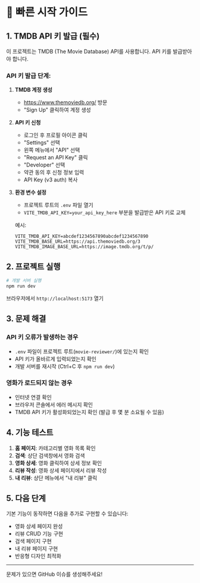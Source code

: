# 🚀 빠른 시작 가이드

## 1. TMDB API 키 발급 (필수)

이 프로젝트는 TMDB (The Movie Database) API를 사용합니다. API 키를 발급받아야 합니다.

### API 키 발급 단계:

1. **TMDB 계정 생성**
   - https://www.themoviedb.org/ 방문
   - "Sign Up" 클릭하여 계정 생성

2. **API 키 신청**
   - 로그인 후 프로필 아이콘 클릭
   - "Settings" 선택
   - 왼쪽 메뉴에서 "API" 선택
   - "Request an API Key" 클릭
   - "Developer" 선택
   - 약관 동의 후 신청 정보 입력
   - API Key (v3 auth) 복사

3. **환경 변수 설정**
   - 프로젝트 루트의 `.env` 파일 열기
   - `VITE_TMDB_API_KEY=your_api_key_here` 부분을 발급받은 API 키로 교체

   예시:
   ```env
   VITE_TMDB_API_KEY=abcdef1234567890abcdef1234567890
   VITE_TMDB_BASE_URL=https://api.themoviedb.org/3
   VITE_TMDB_IMAGE_BASE_URL=https://image.tmdb.org/t/p/
   ```

## 2. 프로젝트 실행

```bash
# 개발 서버 실행
npm run dev
```

브라우저에서 `http://localhost:5173` 열기

## 3. 문제 해결

### API 키 오류가 발생하는 경우
- `.env` 파일이 프로젝트 루트(`movie-reviewer/`)에 있는지 확인
- API 키가 올바르게 입력되었는지 확인
- 개발 서버를 재시작 (Ctrl+C 후 `npm run dev`)

### 영화가 로드되지 않는 경우
- 인터넷 연결 확인
- 브라우저 콘솔에서 에러 메시지 확인
- TMDB API 키가 활성화되었는지 확인 (발급 후 몇 분 소요될 수 있음)

## 4. 기능 테스트

1. **홈 페이지**: 카테고리별 영화 목록 확인
2. **검색**: 상단 검색창에서 영화 검색
3. **영화 상세**: 영화 클릭하여 상세 정보 확인
4. **리뷰 작성**: 영화 상세 페이지에서 리뷰 작성
5. **내 리뷰**: 상단 메뉴에서 "내 리뷰" 클릭

## 5. 다음 단계

기본 기능이 동작하면 다음을 추가로 구현할 수 있습니다:
- 영화 상세 페이지 완성
- 리뷰 CRUD 기능 구현
- 검색 페이지 구현
- 내 리뷰 페이지 구현
- 반응형 디자인 최적화

---

문제가 있으면 GitHub 이슈를 생성해주세요!
